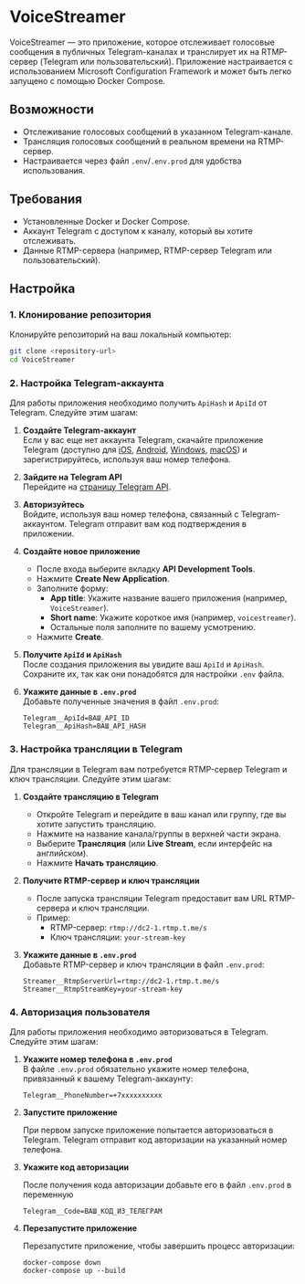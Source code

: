 # VoiceStreamer

VoiceStreamer — это приложение, которое отслеживает голосовые сообщения в публичных Telegram-каналах и транслирует их на RTMP-сервер (Telegram или пользовательский). Приложение настраивается с использованием Microsoft Configuration Framework и может быть легко запущено с помощью Docker Compose.

## Возможности

- Отслеживание голосовых сообщений в указанном Telegram-канале.
- Трансляция голосовых сообщений в реальном времени на RTMP-сервер.
- Настраивается через файл `.env`/`.env.prod` для удобства использования.

## Требования

- Установленные Docker и Docker Compose.
- Аккаунт Telegram с доступом к каналу, который вы хотите отслеживать.
- Данные RTMP-сервера (например, RTMP-сервер Telegram или пользовательский).

## Настройка

### 1. Клонирование репозитория

Клонируйте репозиторий на ваш локальный компьютер:

```bash
git clone <repository-url>
cd VoiceStreamer
```

### 2. Настройка Telegram-аккаунта

Для работы приложения необходимо получить `ApiHash` и `ApiId` от Telegram. Следуйте этим шагам:

1. **Создайте Telegram-аккаунт**  
   Если у вас еще нет аккаунта Telegram, скачайте приложение Telegram (доступно для [iOS](https://apps.apple.com/app/telegram-messenger/id686449807), [Android](https://play.google.com/store/apps/details?id=org.telegram.messenger), [Windows](https://desktop.telegram.org/), [macOS](https://macos.telegram.org/)) и зарегистрируйтесь, используя ваш номер телефона.

2. **Зайдите на Telegram API**  
   Перейдите на [страницу Telegram API](https://my.telegram.org/).

3. **Авторизуйтесь**  
   Войдите, используя ваш номер телефона, связанный с Telegram-аккаунтом. Telegram отправит вам код подтверждения в приложении.

4. **Создайте новое приложение**  
   - После входа выберите вкладку **API Development Tools**.
   - Нажмите **Create New Application**.
   - Заполните форму:
     - **App title**: Укажите название вашего приложения (например, `VoiceStreamer`).
     - **Short name**: Укажите короткое имя (например, `voicestreamer`).
     - Остальные поля заполните по вашему усмотрению.
   - Нажмите **Create**.

5. **Получите `ApiId` и `ApiHash`**  
   После создания приложения вы увидите ваш `ApiId` и `ApiHash`. Сохраните их, так как они понадобятся для настройки `.env` файла.

6. **Укажите данные в `.env.prod`**  
   Добавьте полученные значения в файл `.env.prod`:

   ```env
   Telegram__ApiId=ВАШ_API_ID
   Telegram__ApiHash=ВАШ_API_HASH
   ```

### 3. Настройка трансляции в Telegram

Для трансляции в Telegram вам потребуется RTMP-сервер Telegram и ключ трансляции. Следуйте этим шагам:

1. **Создайте трансляцию в Telegram**  
   - Откройте Telegram и перейдите в ваш канал или группу, где вы хотите запустить трансляцию.
   - Нажмите на название канала/группы в верхней части экрана.
   - Выберите **Трансляция** (или **Live Stream**, если интерфейс на английском).
   - Нажмите **Начать трансляцию**.

2. **Получите RTMP-сервер и ключ трансляции**  
   - После запуска трансляции Telegram предоставит вам URL RTMP-сервера и ключ трансляции.
   - Пример:
     - RTMP-сервер: `rtmp://dc2-1.rtmp.t.me/s`
     - Ключ трансляции: `your-stream-key`

3. **Укажите данные в `.env.prod`**  
   Добавьте RTMP-сервер и ключ трансляции в файл `.env.prod`:

   ```env
   Streamer__RtmpServerUrl=rtmp://dc2-1.rtmp.t.me/s
   Streamer__RtmpStreamKey=your-stream-key
   ```

### 4. Авторизация пользователя

Для работы приложения необходимо авторизоваться в Telegram. Следуйте этим шагам:

1. **Укажите номер телефона в `.env.prod`**  
   В файле `.env.prod` обязательно укажите номер телефона, привязанный к вашему Telegram-аккаунту:

   ```env
   Telegram__PhoneNumber=+7xxxxxxxxxx
   ```
2. **Запустите приложение**

   При первом запуске приложение попытается авторизоваться в Telegram. Telegram отправит код авторизации на указанный номер телефона.

3. **Укажите код авторизации**

   После получения кода авторизации добавьте его в файл `.env.prod` в переменную

   ```env
   Telegram__Code=ВАШ_КОД_ИЗ_ТЕЛЕГРАМ
   ```

4. **Перезапустите приложение**

   Перезапустите приложение, чтобы завершить процесс авторизации:

   ```
   docker-compose down
   docker-compose up --build
   ```


